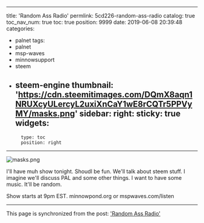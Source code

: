 
---
title: 'Random Ass Radio'
permlink: 5cd226-random-ass-radio
catalog: true
toc_nav_num: true
toc: true
position: 9999
date: 2019-06-08 20:39:48
categories:
- palnet
tags:
- palnet
- msp-waves
- minnowsupport
- steem
- steem-engine
thumbnail: 'https://cdn.steemitimages.com/DQmX8aqn1NRUXcyULercyL2uxiXnCaY1wE8rCQTr5PPVyMY/masks.png'
sidebar:
    right:
        sticky: true
widgets:
    -
        type: toc
        position: right
---


![masks.png](https://cdn.steemitimages.com/DQmX8aqn1NRUXcyULercyL2uxiXnCaY1wE8rCQTr5PPVyMY/masks.png)

I'll have muh show tonight.  Shoudl be fun.  We'll talk about steem stuff.  I imagine we'll discuss PAL and some other things.  I want to have some music.  It'll be random.  

Show starts at 9pm EST.  minnowpond.org or mspwaves.com/listen

- - -

This page is synchronized from the post: ['Random Ass Radio'](https://steemit.com/@aggroed/5cd226-random-ass-radio)
